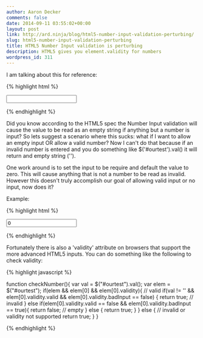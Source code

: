 ```yaml
---
author: Aaron Decker
comments: false
date: 2014-09-11 03:55:02+00:00
layout: post
link: http://ard.ninja/blog/html5-number-input-validation-perturbing/
slug: html5-number-input-validation-perturbing
title: HTML5 Number Input validation is perturbing
description: HTML5 gives you element.validity for numbers
wordpress_id: 311
---
```


I am talking about this for reference:

{% highlight html %}

<input type='number' id='ourtest' />

{% endhighlight %}

Did you know according to the HTML5 spec the Number Input validation will cause the value to be read as an empty string if anything but a number is input? So lets suggest a scenario where this sucks: what if I want to allow an empty input OR allow a valid number? Now I can't do that because if an invalid number is entered and you do something like $('#ourtest').val() it will return and empty string ('').

One work around is to set the input to be require and default the value to zero. This will cause anything that is not a number to be read as invalid. However this doesn't truly accomplish our goal of allowing valid input or no input, now does it?

Example:

{% highlight html %}

<input type='number' id='ourtest' value='0' required/>

{% endhighlight %}

Fortunately there is also a 'validity' attribute on browsers that support the more advanced HTML5 inputs. You can do something like the following to check validity:

{% highlight javascript %}

function checkNumber(){
	var val = $("#ourtest").val();
	var elem = $("#ourtest");
	if(elem && elem[0] && elem[0].validity){
		// valid
		if(val != '' && elem[0].validity.valid && elem[0].validity.badInput == false) {
			return true;
		// invalid
		} else if(elem[0].validity.valid == false && elem[0].validity.badInput == true){
			return false;
		// empty
		} else {
			return true;
		}
	} else {
                // invalid or validity not supported
		return true;
	}
}

{% endhighlight %}
